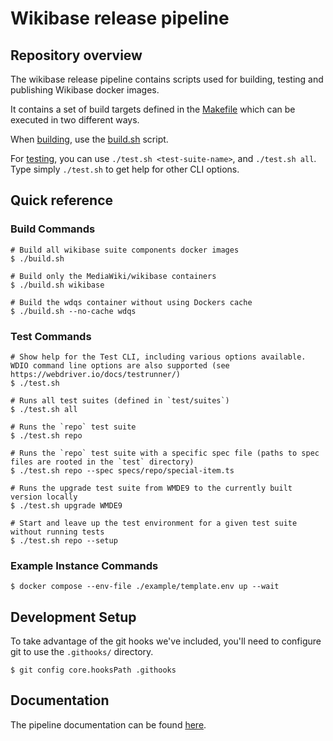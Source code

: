 # Wikibase release pipeline

## Repository overview

The wikibase release pipeline contains scripts used for building, testing and publishing Wikibase docker images.

It contains a set of build targets defined in the [Makefile](./Makefile) which can be executed in two different ways.

When [building](docs/topics/pipeline.md), use the [build.sh](build.sh) script.

For [testing](docs/topics/testing.md), you can use `./test.sh <test-suite-name>`, and `./test.sh all`. Type simply `./test.sh` to get help for other CLI options.

## Quick reference

### Build Commands

```
# Build all wikibase suite components docker images
$ ./build.sh

# Build only the MediaWiki/wikibase containers
$ ./build.sh wikibase

# Build the wdqs container without using Dockers cache
$ ./build.sh --no-cache wdqs
```

### Test Commands

```
# Show help for the Test CLI, including various options available. WDIO command line options are also supported (see https://webdriver.io/docs/testrunner/)
$ ./test.sh

# Runs all test suites (defined in `test/suites`)
$ ./test.sh all

# Runs the `repo` test suite
$ ./test.sh repo

# Runs the `repo` test suite with a specific spec file (paths to spec files are rooted in the `test` directory)
$ ./test.sh repo --spec specs/repo/special-item.ts

# Runs the upgrade test suite from WMDE9 to the currently built version locally
$ ./test.sh upgrade WMDE9

# Start and leave up the test environment for a given test suite without running tests
$ ./test.sh repo --setup
```

### Example Instance Commands

```
$ docker compose --env-file ./example/template.env up --wait
```

## Development Setup

To take advantage of the git hooks we've included, you'll need to configure git to use the `.githooks/` directory.

```
$ git config core.hooksPath .githooks
```

## Documentation

The pipeline documentation can be found [here](docs/index.md).
